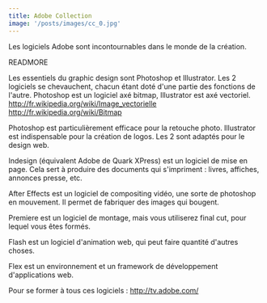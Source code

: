```yaml
---
title: Adobe Collection
image: '/posts/images/cc_0.jpg'
---
```


Les logiciels Adobe sont incontournables dans le monde de la création. 

READMORE

Les essentiels du graphic design sont Photoshop et Illustrator. Les 2 logiciels se chevauchent, chacun étant doté d'une partie des fonctions de l'autre. Photoshop est un logiciel axé bitmap, Illustrator est axé vectoriel.
http://fr.wikipedia.org/wiki/Image_vectorielle
http://fr.wikipedia.org/wiki/Bitmap

Photoshop est particulièrement efficace pour la retouche photo.
Illustrator est indispensable pour la création de logos.
Les 2 sont adaptés pour le design web.

Indesign (équivalent Adobe de Quark XPress) est un logiciel de mise en page. Cela sert à produire des documents qui s'impriment : livres, affiches, annonces presse, etc.

After Effects est un logiciel de compositing vidéo, une sorte de photoshop en mouvement. Il permet de fabriquer des images qui bougent.

Premiere est un logiciel de montage, mais vous utiliserez final cut, pour lequel vous êtes formés.

Flash est un logiciel d'animation web, qui peut faire quantité d'autres choses.

Flex est un environnement et un framework de développement d'applications web.

Pour se former à tous ces logiciels :
http://tv.adobe.com/
